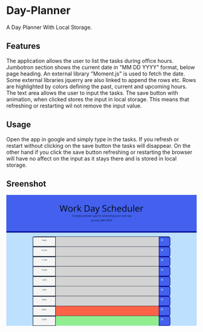 # Day-Planner

A Day Planner With Local Storage.

## Features

The application allows the user to list the tasks during office hours.
Jumbotron section shows the current date in "MM DD YYYY" format, below page heading. An external library "Moment.js" is used to fetch the date.
Some external libraries jquerry are also linked to append the rows etc.
Rows are highlighted by colors defining the past, current and upcoming hours.
The text area allows the user to input the tasks.
The save button with animation, when clicked stores the input in local storage. This means that refreshing or restarting wil not remove the input value.

##  Usage

Open the app in google and simply type in the tasks. If you refresh or restart without clicking on the save button the tasks will disappear. On the other hand if you click the save button refreshing or restarting the browser will have no affect on the input as it stays there and is stored in local storage. 

## Sreenshot

<img src = "./assets/images/image-page.png" width= "800px">